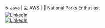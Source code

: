 ☕ Java | 💻 AWS | 🌲 National Parks Enthusiast
<br>
<a href="https://www.codewars.com/users/emergency22"><img alt="LinkedIn" src="https://www.codewars.com/users/emergency22/badges/small"></a>
<br>
<a href="https://www.linkedin.com/in/alexdmurillo/"><img alt="LinkedIn" src="https://img.shields.io/badge/-LinkedIn-brightgreen"></a>

